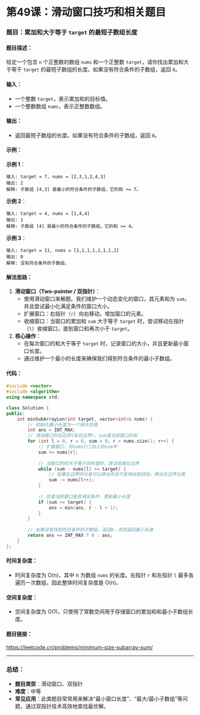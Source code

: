 # 第49课：滑动窗口技巧和相关题目

### 题目：累加和大于等于 `target` 的最短子数组长度

#### 题目描述：

给定一个包含 `n` 个正整数的数组 `nums` 和一个正整数 `target`，请你找出累加和大于等于 `target` 的最短子数组的长度。如果没有符合条件的子数组，返回 `0`。

#### 输入：

- 一个整数 `target`，表示累加和的目标值。
- 一个整数数组 `nums`，表示正整数数组。

#### 输出：

- 返回最短子数组的长度。如果没有符合条件的子数组，返回 `0`。

#### 示例：

**示例 1**：

```plaintext
输入: target = 7, nums = [2,3,1,2,4,3]
输出: 2
解释: 子数组 [4,3] 是最小的符合条件的子数组，它的和 >= 7。
```

**示例 2**：

```plaintext
输入: target = 4, nums = [1,4,4]
输出: 1
解释: 子数组 [4] 是最小的符合条件的子数组，它的和 >= 4。
```

**示例 3**：

```plaintext
输入: target = 11, nums = [1,1,1,1,1,1,1,1]
输出: 0
解释: 没有符合条件的子数组。
```

#### 解法思路：

1. **滑动窗口（Two-pointer / 双指针）**：
   - 使用滑动窗口来解题。我们维护一个动态变化的窗口，其元素和为 `sum`，并且尝试最小化满足条件的窗口大小。
   - 扩展窗口：右指针（`r`）向右移动，增加窗口的元素。
   - 收缩窗口：当窗口的累加和 `sum` 大于等于 `target` 时，尝试移动左指针（`l`）收缩窗口，直到窗口和再次小于 `target`。
2. **核心操作**：
   - 在每次窗口的和大于等于 `target` 时，记录窗口的大小，并且更新最小窗口长度。
   - 通过维护一个最小的长度来确保我们得到符合条件的最小子数组。

#### 代码：

```cpp
#include <vector>
#include <algorithm>
using namespace std;

class Solution {
public:
    int minSubArrayLen(int target, vector<int>& nums) {
        // 初始化最小长度为一个很大的值
        int ans = INT_MAX;
        // 滑动窗口的左边界l和右边界r，sum是当前窗口的和
        for (int l = 0, r = 0, sum = 0; r < nums.size(); r++) {
            // 扩展窗口，将nums[r]加入到sum中
            sum += nums[r];
            
            // 当窗口的和大于等于目标值时，尝试收缩左边界
            while (sum - nums[l] >= target) {
                // 如果左边界的元素可以移出并且不影响达到目标，移出左边界元素
                sum -= nums[l++];
            }
            
            // 检查当前窗口是否满足条件，更新最小长度
            if (sum >= target) {
                ans = min(ans, r - l + 1);
            }
        }
        
        // 如果没有找到符合条件的子数组，返回0，否则返回最小长度
        return ans == INT_MAX ? 0 : ans;
    }
};
```

#### 时间复杂度：

- 时间复杂度为 O(n)，其中 n 为数组 `nums` 的长度。右指针 `r` 和左指针 `l` 最多各遍历一次数组，因此整体时间复杂度是 O(n)。

#### 空间复杂度：

- 空间复杂度为 O(1)，只使用了常数空间用于存储窗口的累加和和最小子数组长度。

#### 题目链接：

https://leetcode.cn/problems/minimum-size-subarray-sum/

------

### 总结：

- **题目类型**：滑动窗口、双指针
- **难度**：中等
- **常见应用**：此类题目常常用来解决“最小窗口长度”、“最大/最小子数组”等问题，通过双指针技术高效地查找最优解。